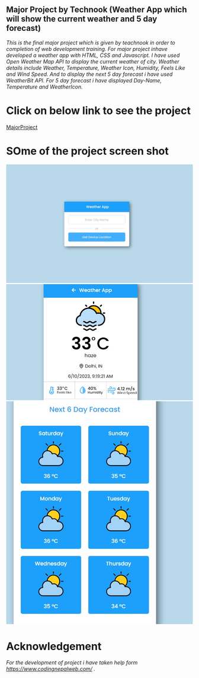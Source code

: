 ## Major Project by Technook (Weather App which will show the current weather and 5 day forecast)

_This is the final major project which is given by teachnook in order to completion of web development training. For major project inhave developed a weather app with HTML, CSS and Javascript. I have used Open Weather Map API to display the current weather of city. Weather details include Weather, Temperature, Weather Icon, Humidity, Feels Like and Wind Speed. And to display the next 5 day forecast i have used WeatherBit API. For 5 day forecast i have displayed Day-Name, Temperature and WeatherIcon._

# Click on below link to see the project

[MajorProject](https://major-project-teachnook.netlify.app)

# SOme of the project screen shot

![Image1](./Assets/Image1.jpg)
![Image2](./Assets/Image2.jpg)
![Image3](./Assets/Image3.jpg)

# Acknowledgement

_For the development of project i have taken help form https://www.codingnepalweb.com/ ._
